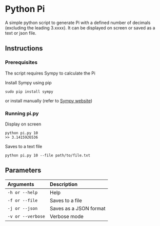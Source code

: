 # Python Pi
A simple python script to generate Pi with a defined number of decimals (excluding the leading 3.xxxx). It can be displayed on screen or saved as a text or json file.

## Instructions

### Prerequisites
The script requires Sympy to calculate the Pi

Install Sympy using pip
```
sudo pip install sympy
```

or install manually (refer to [Sympy website](http://www.sympy.org/))

### Running pi.py

Display on screen
```
python pi.py 10
>> 3.1415926536
```

Saves to a text file
```
python pi.py 10 --file path/to/file.txt
```

## Parameters
| Arguments     | Description   |
| :------------- |:------------- |
|`-h or --help`      | Help          |
|`-f or --file`| Saves to a file|
|`-j or --json` | Saves as a JSON format|
|`-v or --verbose` | Verbose mode|


